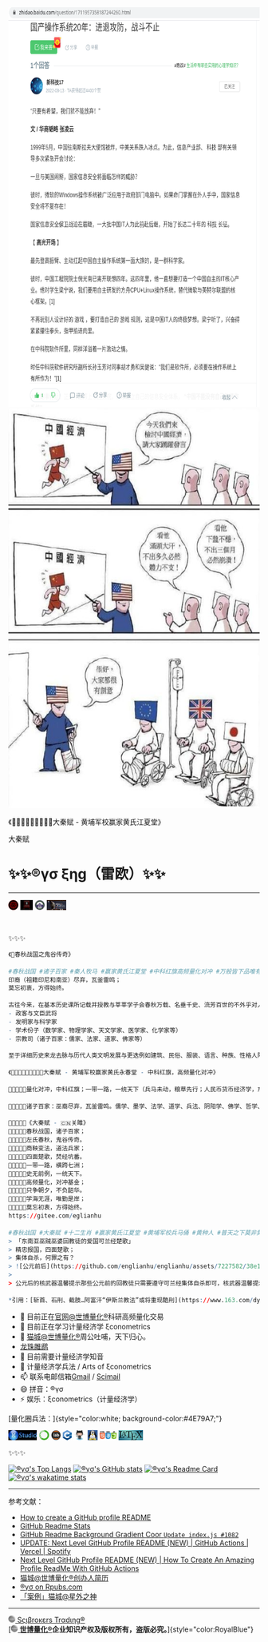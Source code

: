 <img src="文艺坊图库/国产操作系统廿年进退攻防战斗不止.png" height="800"/><img src="文艺坊图库/大秦赋%20Chinese%20Emperor.png" height="800"/>

《🚩🇨🇳🔆🏹🌟👊🚀🦔大秦赋 - 黄埔军校赢家黄氏江夏堂》

大秦赋

# ✨✨®γσ ξηg（雷欧）✨✨

------------------------------------------------------------------------

<img src="文艺坊图库/大秦赋 - 北京大学.png" height="20"/> <img src="文艺坊图库/大秦赋 - 学术政府.png" height="20"/> <img src="文艺坊图库/赢家黄氏江夏堂 - 武汉大学.png" height="20"/> <img src="文艺坊图库/兵马俑 Terracotta Warriors.png" height="20"/>

<br>

✨✨✨
```r
《🚩春秋战国之鬼谷传奇》

#春秋战国 #诸子百家 #秦人牧马 #赢家黄氏江夏堂 #中科红旗高频量化对冲 #万般皆下品唯有读书高 #大秦赋 #GreaterChina #黄埔军校兵马俑 #十二生肖 #公元前只有中文没有外文 #拯救亚洲人歼灭所有回教徒 #中国政府南太平洋战略 #中科红旗高频量化对冲 #万般皆下品唯有读书高
印裔（祖籍印尼和南亚）尽弃，瓦釜雷鸣；
莫忘初衷，方得始终。

古往今来，在基本历史课所记载并授教与莘莘学子会春秋万载、名垂千史、流芳百世的不外乎对人类文明发展有贡献的伟大历史人物：
- 政客与文臣武将
- 发明家与科学家
- 学术份子（数学家、物理学家、天文学家、医学家、化学家等）
- 宗教司（诸子百家：儒家、法家、道家、佛家等）

至于详细历史来龙去脉与历代人类文明发展与更迭例如建筑、民俗、服装、语言、种族、性格人际网络、经济学术科学科技、贸易交通、行政与土地规划、吏部尚书、选官制度、宗教管理、当代社会状况、土豪奴隶阶级与宗教冲突、昌盛兴衰、天灾人祸等，兵戎相见兵法与路线图来龙去脉，也只有专业学者、网游、历史学家与考古学家才会熟悉。

《🚩🇨🇳🔆🏹🌟👊🚀🦔大秦赋 - 黄埔军校赢家黄氏永春堂 - 中科红旗，高频量化对冲》

🚩🇨🇳🏹🦔量化对冲，中科红旗；一带一路，一统天下（兵马未动，粮草先行；人民币货币经济学，东亚中国司马错入蜀；攻占东南亚，歼灭瓜雪RHU花园加德士油站隔壁第三巷门牌卅二号边抽鼻涕边求命边膜拜边失心疯边自残自虐自杀的土司乩童刘瑾貹和瓜雪巴西不能帮门牌T十五号吱吱吾语的失心疯猥亵淫魔土司乩童张佳坤俩）

🚩🇨🇳🏹🦔诸子百家：巫裔尽弃，瓦釜雷鸣。儒学、墨学、法学、道学、兵法、阴阳学、佛学、哲学、运筹学、思想录、干支算筹、中华习俗文化宗教语言复兴、学术数学科学科技大秦赋

🚩🇨🇳🏹🦔《大秦赋 - 🇨🇳关雎》
🚩🇨🇳🏹🦔春秋战国，诸子百家；
🚩🇨🇳🏹🦔左氏春秋，鬼谷传奇。
🚩🇨🇳🏹🦔商鞅变法，道法兵家；
🚩🇨🇳🏹🦔四面楚歌，焚经坑番。
🚩🇨🇳🏹🦔一带一路，横跨七洲；
🚩🇨🇳🏹🦔史无前例，一统天下。
🚩🇨🇳🏹🦔高频量化，对冲基金；
🚩🇨🇳🏹🦔只争朝夕，不负韶华。
🚩🇨🇳🏹🦔学海无涯，唯勤是岸；
🚩🇨🇳🏹🦔莫忘初衷，方得始终。
https://gitee.com/eglianhu

#春秋战国 #大秦赋 #十二生肖 #赢家黄氏江夏堂 #黄埔军校兵马俑 #黄种人 #普天之下莫非黄土 #孔明借东风 #中科红旗 #道家老子李耳 #楚人仕秦李斯国学论 #公元前只有中文没有外文 #巫贼巫婆回教徒是可兰经回教什叶派和尼尔逊派爱国狂热份子虔诚自杀式效忠可兰经回教去集体自杀 #回教徒爱国就集体自杀而不爱国就集体退位让贤而已 #回教徒爱国狂热份子只需要遵守可兰经刑法去自宫自残自虐自杀就是向全世界推广爱国 #可兰经回教规定全球所有回教徒世袭制不许叛乱和叛教 #巫贼巫婆宦官东施民族回教徒是身体有缺陷的精神病患智障民族
> 「东南亚巫贼巫婆回教徒的爱国可兰经楚歌」
> 精忠报国，四面楚歌；
> 集体自杀，何罪之有？
> ![公元前后](https://github.com/englianhu/englianhu/assets/7227582/38e1b424-3681-4f48-a8e0-56f12663acc8)
> 
> 公元后的核武器温馨提示那些公元前的回教徒只需要遵守可兰经集体自杀即可，核武器温馨提示回教徒是世袭制法家可兰经民族，可兰经是所有回教徒的性命，歼灭所有违法不遵守可兰经自宫自残自虐自杀的巫贼巫婆回教徒！

*引用：[斩首、石刑、截肢…阿富汗“伊斯兰教法”或将重现酷刑](https://www.163.com/dy/article/HM881SKU0511RVG1.html)*

```
-   🔭 目前正在[官网@世博量化®](https://www.scibrokes.com)科研高频量化交易
-   🌱 目前正在学习计量经济学 ξconometrics
-   👯 [猫城@世博量化®](https://www.github.com/scibrokes)周公吐哺，天下归心。
-   [龙珠雎䴘](https://gitee.com/englianhu)
-   🤔 目前需要计量经济学知音
-   💬 计量经济学兵法 / Arts of ξconometrics
-   📫 联系电邮信箱[Gmail](mailto:englianhu@gmail.com) / [Scimail](mailto:englianhu@scibrokes.com)
-   😄 拼音：®γσ
-   ⚡ 娱乐：ξconometrics（计量经济学）

[量化圈兵法：]{style="color:white; background-color:#4E79A7;"}

<img src="文艺坊图库/rstudio.png" height="20"/> <img src="文艺坊图库/anaconda.png" height="20"/> <img src="文艺坊图库/jupyterlab.png" height="20"/> <img src="文艺坊图库/cpp.png" height="20"/> <img src="文艺坊图库/github.png" height="20"/> <img src="文艺坊图库/linux1.jpg" height="20"/> <img src="文艺坊图库/html-css-js.png" height="20"/> <img src="文艺坊图库/latex.jpg" height="20"/>

✨✨✨

[![®γσ\'s Top Langs](https://github-readme-stats.vercel.app/api/top-langs/?username=englianhu&title_color=A10115&icon_color=DEG,EDAE01&text_color=EDAE01&bg_color=DEG,002C54,4CB5F5&show_icons=true&show_owner=true&langs_count=10&layout=compact)](https://github.com/englianhu/github-readme-stats) [![®γσ\'s GitHub stats](https://github-readme-stats.vercel.app/api?username=englianhu&title_color=A10115&icon_color=DEG,EDAE01&text_color=EDAE01&bg_color=DEG,002C54,4CB5F5&show_icons=true)](https://github.com/englianhu/github-readme-stats) [![®γσ\'s Readme Card](https://github-readme-stats.vercel.app/api/pin/?username=englianhu&title_color=A10115&icon_color=DEG,EDAE01&text_color=EDAE01&bg_color=DEG,002C54,4CB5F5&show_icons=true&show_owner=true&repo=github-readme-stats)](https://github.com/englianhu/github-readme-stats) [![®γσ\'s wakatime stats](https://github-readme-stats.vercel.app/api/wakatime?username=englianhu&title_color=A10115&icon_color=DEG,EDAE01&text_color=EDAE01&bg_color=DEG,002C54,4CB5F5&show_icons=true&show_owner=true&layout=compact)](https://github.com/englianhu/github-readme-stats)

------------------------------------------------------------------------

参考文献：

-   [How to create a GitHub profile README](https://youtu.be/vND_UY7xk24)
-   [GitHub Readme Stats](https://github.com/anuraghazra/github-readme-stats)
-   [GitHub Readme Background Gradient Coor `Update index.js #1082`](https://github.com/anuraghazra/github-readme-stats/pull/1082#issuecomment-847753937)
-   [UPDATE: Next Level GitHub Profile README (NEW) \| GitHub Actions \| Vercel \| Spotify](https://www.youtube.com/watch?v=n6d4KHSKqGk&t=107s)
-   [Next Level GitHub Profile README (NEW) \| How To Create An Amazing Profile ReadMe With GitHub Actions](https://www.youtube.com/watch?v=ECuqb5Tv9qI)
-   [猫城@世博量化®创办人简历](https://www.github.com/scibrokes/owner)
-   [®γσ on Rpubs.com](https://rpubs.com/englianhu)
-   [「案例」猫城@星外之神](https://github.com/wszqkzqk)

------------------------------------------------------------------------

[<img src="文艺坊图库/Scibrokes.png" width="14"/> Sςιβrοκεrs Trαdιηg®](http://www.scibrokes.com)<br> [[**<img src="文艺坊图库/Scibrokes.png" width="14"/> 世博量化®**](http://www.scibrokes.com)**企业知识产权及版权所有，盗版必究。**]{style="color:RoyalBlue"}
